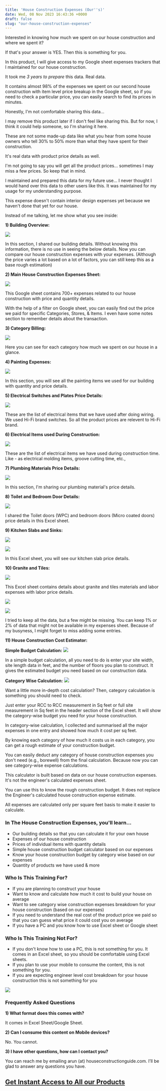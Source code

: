 ```yaml
---
title: 'House Construction Expenses (Our''s)'
date: Wed, 08 Nov 2023 16:43:36 +0000
draft: false
slug: "our-house-construction-expenses"
---
```


Interested in knowing how much we spent on our house construction and where we spent it?

If that's your answer is YES. Then this is something for you.

In this product, I will give access to my Google sheet expenses trackers that I maintained for our house construction.

It took me _3 years to prepare_ this data. Real data.

It contains almost 98% of the expenses we spent on our second house construction with item level price breakup in the Google sheet, so if you need to check a particular price, you can easily search to find its prices in minutes.

Honestly, I'm not comfortable sharing this data…

I may remove this product later if I don't feel like sharing this. But for now, I think it could help someone, so I'm sharing it here.

These are not some made-up data like what you hear from some house owners who tell 30% to 50% more than what they have spent for their construction.

It's real data with product price details as well.

I'm not going to say you will get all the product prices… sometimes I may miss a few prices. So keep that in mind.

I maintained and prepared this data for my future use... I never thought I would hand over this data to other users like this. It was maintained for my usage for my understanding purpose.

This expense doesn't contain interior design expenses yet because we haven't done that yet for our house.

Instead of me talking, let me show what you see inside:

**1) Building Overview:**

![](/our-house-construction-expenses/images/image-6.png)

In this section, I shared our building details. Without knowing this information, there is no use in seeing the below details. Now you can compare our house construction expenses with your expenses. (Although the price varies a lot based on a lot of factors, you can still keep this as a base rough estimation)

**2) Main House Construction Expenses Sheet:**

![](/our-house-construction-expenses/images/image-7.png)

This Google sheet contains 700+ expenses related to our house construction with price and quantity details.

With the help of a filter on Google sheet, you can easily find out the price we paid for specific Categories, Stores, & Items. I even have some notes section to remember details about the transaction.

**3) Category Billing:**

![](/our-house-construction-expenses/images/image-5.png)

Here you can see for each category how much we spent on our house in a glance.

**4) Painting Expenses:**

![](/our-house-construction-expenses/images/image-8.png)

In this section, you will see all the painting items we used for our building with quantity and price details.

**5) Electrical Switches and Plates Price Details:**

![](/our-house-construction-expenses/images/image-9.png)

These are the list of electrical items that we have used after doing wiring. We used Hi-Fi brand switches. So all the product prices are relevent to Hi-Fi brand.

**6) Electrical Items used During Construction:**

![](/our-house-construction-expenses/images/image-10.jpg)

These are the list of electrical items we have used during construction time. Like - as electrical molding items, groove cutting time, etc.,

**7) Plumbing Materials Price Details:**

![](/our-house-construction-expenses/images/image-12.jpg)

In this section, I'm sharing our plumbing material's price details.

**8) Toilet and Bedroom Door Details:**

![](/our-house-construction-expenses/images/image-11.jpg)

I shared the Toilet doors (WPC) and bedroom doors (Micro coated doors) price details in this Excel sheet.

**9) Kitchen Slabs and Sinks:**

![](/our-house-construction-expenses/images/image.png)

![](/our-house-construction-expenses/images/image-1.png)

In this Excel sheet, you will see our kitchen slab price details.

**10) Granite and Tiles:**

![](/our-house-construction-expenses/images/image-13.png)

This Excel sheet contains details about granite and tiles materials and labor expenses with labor price details.

![](/our-house-construction-expenses/images/image-4.jpg)

![](/our-house-construction-expenses/images/image-3.png)

I tried to keep all the data, but a few might be missing. You can keep 1% or 2% of data that might not be available in my expenses sheet. Because of my busyness, I might forget to miss adding some entries.


**11) House Construction Cost Estimator:**

**Simple Budget Calculation:**
![](/our-house-construction-expenses/images/house-construction-simple-cost-estimation.jpg)

In a simple budget calculation, all you need to do is enter your site width, site length data in feet, and the number of floors you plan to construct. It gives the estimated budget you need based on our construction data.

**Category Wise Calculation:**
![](/our-house-construction-expenses/images/house-construction-cost-estimator.jpg)

Want a little more in-depth cost calculation? Then, category calculation is something you should need to check.

Just enter your RCC to RCC measurement in Sq feet or full site measurement in Sq feet in the header section of the Excel sheet. It will show the category-wise budget you need for your house construction.

In category-wise calculation, I collected and summarised all the major expenses in one entry and showed how much it cost per sq feet.

By knowing each category of how much it costs us in each category, you can get a rough estimate of your construction budget. 

You can easily deduct any category of house construction expenses you don't need (e.g., borewell) from the final calculation. Because now you can see category-wise expense calculations. 

This calculator is built based on data on our house construction expenses. It's not the engineer's calculated expenses sheet.

You can use this to know the rough construction budget. It does not replace the Engineer's calculated house construction expense estimate. 

All expenses are calculated only per square feet basis to make it easier to calculate. 






### In The House Construction Expenses, you'll learn…

*   Our building details so that you can calculate it for your own house
*   Expenses of our house construction
*   Prices of individual items with quantity details
*   Simple house construction budget calculator based on our expenses
*   Know your house construction budget by category wise based on our expenses
*   Quantity of products we have used & more

### Who Is This Training For?

*   If you are planning to construct your house
*   Want to know and calculate how much it cost to build your house on average
*   Want to see category wise construction expenses breakdown for your house construction (based on our expenses)
*   If you need to understand the real cost of the product price we paid so that you can guess what price it could cost you on average
*   If you have a PC and you know how to use Excel sheet or Google sheet

### Who Is This Training Not For?

*   If you don't know how to use a PC, this is not something for you. It comes in an Excel sheet, so you should be comfortable using Excel sheets.
*   If you plan to use your mobile to consume the content, this is not something for you.
*   If you are expecting engineer level cost breakdown for your house construction this is not something for you



![](/our-house-construction-expenses/images/image-2.png)


### Frequently Asked Questions


**1) What format does this comes with?**

It comes in Excel Sheet/Google Sheet. 

**2) Can I consume this content on Mobile devices?**

No. You cannot.

**3) I have other questions, how can I contact you?**

You can reach me by emailing arun (at) houseconstructionguide.com. I’ll be glad to answer any questions you have.

## [Get Instant Access to All our Products](https://houseconstructionguide.com/products/#all-access-pass)